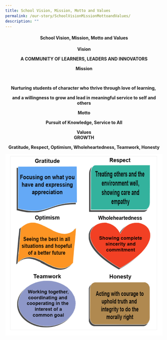 ```yaml
---
title: School Vision, Mission, Motto and Values
permalink: /our-story/SchoolVisionMissionMottoandValues/
description: ""
---
```

#### <center> School Vision, Mission, Motto and Values </center>




<center> <b>Vision<b>
<br>
  

A COMMUNITY OF LEARNERS, LEADERS AND INNOVATORS

  

<b>Mission<b>

  <br>

Nurturing students of character who thrive through love of learning, 

and a willingness to grow and lead in meaningful service to self and others

  

<center><b>Motto<b>

  <br>

Pursuit of Knowledge, Service to All

  

<b>Values<b>
<br>
GROWTH<center>
	
Gratitude, Respect, Optimism, Wholeheartedness, Teamwork, Honesty
	
<img style="width:%" src="/images/SS%20YCK.png">